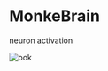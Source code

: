 # MonkeBrain
neuron activation

![ook](https://i.pinimg.com/736x/87/07/97/8707972a759975b07d188308c948cc27.jpg)
